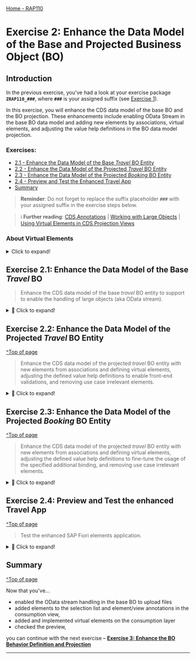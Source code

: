 [Home - RAP110](../../README.md)

# Exercise 2: Enhance the Data Model of the Base and Projected Business Object (BO) 

## Introduction
In the previous exercise, you've had a look at your exercise package **`ZRAP110_###`**, where **`###`** is your assigned suffix (see [Exercise 1](../ex01/README.md)). 

In this exercise, you will enhance the CDS data model of the base BO and the BO projection. These enhancements include enabling OData Stream in the base BO data model and adding new elements by associations, virtual elements, and adjusting the value help definitions in the BO data model projection.


### Exercises:
- [2.1 - Enhance the Data Model of the Base _Travel_ BO Entity](#exercise-21-enhance-the-data-model-of-the-base-travel-bo)
- [2.2 - Enhance the Data Model of the Projected _Travel_ BO Entity](#exercise-22-enhance-the-data-model-of-the-projected-travel-bo-entity)
- [2.3 - Enhance the Data Model of the Projected _Booking_ BO Entity](#exercise-23-enhance-the-data-model-of-the-projected-booking-bo-entity)
- [2.4 - Preview and Test the Enhanced Travel App](#exercise-24-preview-and-test-the-enhanced-travel-app)
- [Summary](#summary)

> **Reminder**: Do not forget to replace the suffix placeholder **`###`** with your assigned suffix in the exercise steps below. 

> ℹ **Further reading**: [CDS Annotations](https://help.sap.com/docs/btp/sap-abap-restful-application-programming-model/cds-annotations) | [Working with Large Objects](https://help.sap.com/docs/btp/sap-abap-restful-application-programming-model/working-with-large-objects) | [Using Virtual Elements in CDS Projection Views](https://help.sap.com/docs/btp/sap-abap-restful-application-programming-model/using-virtual-elements-in-cds-projection-views) 


### About Virtual Elements

<details>
  <summary> Click to expand!</summary>
  
> Virtual elements represent transient fields in business applications. They are used to define additional CDS elements that are not persisted on the database, but calculated during runtime using ABAP classes that implement the virtual element interface. They are defined at the level of CDS projection views as additional elements within the SELECT list. 
> 
> The OData service metadata do not differentiate between regular CDS elements with database persistence and virtual elements. 
> Consequently, a virtual element appears in an application UI equal to any other element.
> 
> **Read more**: [Using Virtual Elements in CDS Projection Views](https://help.sap.com/docs/btp/sap-abap-restful-application-programming-model/using-virtual-elements-in-cds-projection-views)

</details>


## Exercise 2.1: Enhance the Data Model of the Base _Travel_ BO 

> Enhance the CDS data model of the base _travel_ BO entity to support to enable the handling of large objects (aka OData stream).

<details>
  <summary>🔵 Click to expand!</summary>
  
### Exercise 2.1.1: Enhance the Data Model of the Base _Travel_ BO Entity
[^Top of page](#)

> Adjust the CDS data model of the base _Travel_ BO entity in view entity ![datadefinition](../images/adt_ddls.png)**`ZRAP110_R_TravelTP_###`** to enable the handling of large objects in your Fiori elements app. 
> 
> By doing that, you will give end-users the option to upload and download images from your _Travel_ app. 

<details>
  <summary>🟣 Click to expand!</summary>
 
 1. Go to the **Project Explorer**, open the CDS data definiton ![datadefinition](../images/adt_ddls.png)**`ZRAP110_R_TravelTP_###`**.
  
 2. Enable the OData Stream by adding the appropriate annotations to the elements **`Attachment`** and **`MimeType`** as shown on the screenshot. Use the code snippets provided below .
 
     - For the element **`Attachment`** - which is used to store the LOB (aka stream) and must be bound to a MIME type:
     ```ABAP
       @Semantics.largeObject: { mimeType: 'MimeType',    //case-sensitive
                                 fileName: 'FileName',    //case-sensitive
                                 //acceptableMimeTypes: ['image/png', 'image/jpeg'],
                                 contentDispositionPreference: #ATTACHMENT }
     ``` 
 
     - For the element **`MimeType`** - which is used to indicates the content type of the attachment: 
     ```ABAP
        @Semantics.mimeType: true
     ```
  
    <img src="images/ex2.png" alt="Base Travel BO view" width="50%">   
  
    <details>
      <summary>About the annotation `@Semantics.largeObject`</summary>

      Here is a short explanation of the attributes of the element annotation **`@Semantics.largeObject`** : 

       - **`mimeType`**: It is a mandatory attribute which indicates the name of the field containing the type of a MIME object. The value is-case sentitive.
       - **`fileName`**: It is an optional attribute which indicates the name of the field containing the file name of a MIME object. The value is-case sentitive.
       - **`acceptableMimeTypes`**: It provides the list of acceptable MIME types for the related stream property to restrict or verify the user entry accordingly. If any subtype is accepted, this can be indicated by *.
       - **`contentDispositionPreference`**: It is used to define whether, depending on the browser settings, the file attachment is either displayed in the browser (setting #INLINE) or downloaded when selected (option #ATTACHMENT).  

      [Read more on Semantic Annotations](https://help.sap.com/docs/btp/sap-abap-restful-application-programming-model/semantics-annotations)

     </details>     
      
 3. Save ![save icon](../images/adt_save.png) (**Ctrl+S**) and activate ![activate icon](../images/adt_activate.png) (**Ctrl+F3**) the changes. Close the data definition.

</details>

</details>

## Exercise 2.2: Enhance the Data Model of the Projected _Travel_ BO Entity
[^Top of page](#)
 
> Enhance the CDS data model of the projected _travel_ BO entity with new elements from associations and defining virtual elements, adjusting the defined value help definitions to enable front-end validations, and removing use case irrelevant elements.

 <details>
  <summary>🔵 Click to expand!</summary>
  
### Exercise 2.2.1: Enhance the _Travel_ BO projection view

> Enhance the _Travel_ BO projection view ![datadefinition](../images/adt_ddls.png)**`ZRAP110_C_TravelTP_###`**, aka consumption view.

 <details>
  <summary>🟣 Click to expand!</summary>

 1. Performing classic adjustment tasks such as adding new elements from associations, specifying associated text elements, removing use case irrelevant elements have already been introduced and explained in [RAP100](https://github.com/SAP-samples/abap-platform-rap-workshops/tree/main/rap1xx/rap100#exercises). 
   
    Replace the whole data definition of the _travel_ BO projection view ![datadefinition](../images/adt_ddls.png)**`ZRAP110_C_TravelTP_###`** with the source code from the document provided below.
  
    Replace all occurences of the placeholder **`###`** with your assigned suffix using **Ctrl+F**.
    
    > **Hint**: The changed lines are marked with a comment in the provided source code.
  
    ▶📄 **Source code document:** ![ddls icon](../images/adt_ddls.png)[CDS Projection View ZRAP110_C_TRAVELTP_###](sources/EX02_DDLS_ZRAP110_C_TRAVELTP.txt)       
  
 2. Now, go ahead and define the virtual element **`OverallStatusIndicator`** that will be used to specify the criticality of the travel overall status in the _Travel_ app in the metadata extension later on. The end-user label of this element is **`Overall Status Indicator`**. 
 
    The keyword **`virtual`** must be specified in front of the element and the name of the calculation class must be specified in the annotation **`@ObjectModel.virtualElementCalculatedBy`**. The ABAP class ![class icon](../images/adt_class.png)**`ZRAP110_CALC_TRAV_ELEM_###`** will be used to calculate this virtual element is specified.   
   
    Uncomment in the _Travel_ BO projection view ![datadefinition](../images/adt_ddls.png)**`ZRAP110_C_TravelTP_###`** the code snippet below placed after the element **`OverallStatusText`** in the SELECT list as shown on the screenshot and replace the placeholder **`###`** with your assigned suffix.
  
    ```ABAP
              @ObjectModel.virtualElementCalculatedBy: 'ABAP:ZRAP110_CALC_TRAV_ELEM_###'
              @EndUserText.label: 'Overall Status Indicator'
      virtual OverallStatusIndicator : abap.int2,
    ```                      
  
    <img src="images/ex2x1.png" alt="ABAP Class" width="50%">
   
    >  ℹ **Info:** Due to time constraint, a skelleton of the class **`ABAP:ZRAP110_CALC_TRAV_ELEM_###`* has been already generated in your exercise package. You will enhance its implementation in the step 2.4.   
  
 3. Save ![save icon](../images/adt_save.png) (**Ctrl+S**) and activate ![activate icon](../images/adt_activate.png) (**Ctrl+F3**) the changes. Close the data definition.  

</details>

### Exercise 2.2.2: Calculate the Virtual Elements of the _Travel_ BO Entity

> Implement the logic of the virtual element **`OverallStatusIndicator`** in the ABAP Class ![class icon](../images/adt_class.png)**`ZRAP110_CALC_TRAV_ELEM_###`**, where `###`is your assigned suffix.

 <details>
  <summary>🟣 Click to expand!</summary>

<!-- 1. Open your ABAP class ![class icon](../images/adt_class.png)**`ZRAP110_CALC_TRAV_ELEM_###`** and have a look at the available source code.
    
    > ⚠ **Error**: Please remove the statement **`interfaces IF_SADL_EXIT .`**  erroneously inserted by the generator into the class definition section. This is due to a bug that is currently under investigation.
    > 
    >   <img src="images/interfacex.png" alt="ABAP Class" width="50%">          

    Your source code will look like this:
   
    <img src="images/ex203.png" alt="ABAP Class" width="50%"> -->

 1. Open your ABAP class ![class icon](../images/adt_class.png)**`ZRAP110_CALC_TRAV_ELEM_###`** and replace the entire code with the code provided below. Replace all occurences of the placeholder **`###`** with your assigned suffix using **Ctrl+F**.

    ```ABAP
    CLASS zrap110_calc_trav_elem_### DEFINITION
      PUBLIC
      FINAL
      CREATE PUBLIC .
    
      PUBLIC SECTION.
        INTERFACES if_sadl_exit_calc_element_read .
    
      PROTECTED SECTION.
      PRIVATE SECTION.
    ENDCLASS.
    
    CLASS ZRAP110_CALC_TRAV_ELEM_### IMPLEMENTATION.
    
      METHOD IF_SADL_EXIT_CALC_ELEMENT_READ~CALCULATE.
        IF it_requested_calc_elements IS INITIAL.
          EXIT.
        ENDIF.
    
        LOOP AT it_requested_calc_elements ASSIGNING FIELD-SYMBOL(<fs_req_calc_elements>).
          CASE <fs_req_calc_elements>.
              "virtual elements from TRAVEL entity
            WHEN 'OVERALLSTATUSINDICATOR'.
    
              DATA lt_trav_original_data TYPE STANDARD TABLE OF ZRAP110_C_TravelTP_### WITH DEFAULT KEY.
              lt_trav_original_data = CORRESPONDING #( it_original_data ).
              LOOP AT lt_trav_original_data ASSIGNING FIELD-SYMBOL(<fs_trav_original_data>).
    
    *            <fs_trav_original_data> = zrap110_calc_trav_elem_###=>calculate_trav_status_ind( <fs_trav_original_data> ).
    
              ENDLOOP.
    
              ct_calculated_data = CORRESPONDING #( lt_trav_original_data ).
    
          ENDCASE.
        ENDLOOP.
      ENDMETHOD.
    
      METHOD IF_SADL_EXIT_CALC_ELEMENT_READ~GET_CALCULATION_INFO.
        IF iv_entity EQ 'ZRAP110_C_TRAVELTP_###'. "Travel BO node
          LOOP AT it_requested_calc_elements ASSIGNING FIELD-SYMBOL(<fs_travel_calc_element>).
            CASE <fs_travel_calc_element>.
              WHEN 'OVERALLSTATUSINDICATOR'.
                APPEND 'OVERALLSTATUS' TO et_requested_orig_elements.
    
            ENDCASE.
          ENDLOOP.
        ENDIF.
      ENDMETHOD.
    
    ENDCLASS.
    ```      
  
    **Brief explanation**: 
    <details>
      <summary> Click to expand!</summary>
   
      - The class implements the virtual element interface **`IF_SADL_EXIT_CALC_ELEMENT_READ`** that must be implemented by calculation classes for virtual elements.
  
      - The method **`IF_SADL_EXIT_CALC_ELEMENT_READ~GET_CALCULATION_INFO`** provides a list of all elements that are required for calculating the values of the virtual elements in the requested entity. This method is called during runtime before the retrieval of data from the database to ensure that all necessary elements for calculation are filled with data.
  
      - The method **`IF_SADL_EXIT_CALC_ELEMENT_READ~CALCULATE`** executes the value calculation for the virtual element. This method is called during runtime after data is retrieved from the database. The elements needed for the calculation of the virtual elements are already inside the data table passed to this method. The method returns a table that contains the values of the requested virtual elements.
    
      > **Read more**: [Using Virtual Elements in CDS Projection](https://help.sap.com/docs/btp/fc4c71aa50014fd1b43721701471913d/319380e0cef94051ae9aa292ffadb59a.html)

    </details>      
      
 2. Define the class method interface **`calculate_trav_status_ind`** in the public section of the class definition where the proper calculation of the virtual element **`OverallStatusIndicator`** will take place. The method is declared as class method to have the possibility to access it externaly, for example, from a function.
  
    For that, insert the code snippet provided below after the statement _`interfaces IF_SADL_EXIT_CALC_ELEMENT_READ.`_ in the class definition and replace all occurences of the placeholder **`###`** with your assigned suffix.   
  
    ```ABAP
    CLASS-METHODS:
      calculate_trav_status_ind
        IMPORTING is_original_data TYPE ZRAP110_C_TravelTP_###
        RETURNING VALUE(result)    TYPE ZRAP110_C_TravelTP_###.
    ```      
  
     Your source code should look like this:
     
     <img src="images/ex2x2.png" alt="ABAP Class" width="50%">
 
  
 3. Press the light bulb symbol on the left side or use the ADT Quick Fix (**Ctrl+1**) to add the missing method implementations. Set the cursor before your method **`calculate_trav_status_ind`** and press **CTRL + 1**, select **Add implementation for `calculate_trav_status_ind`**.

    Your source code should look like this:
     
    <img src="images/ex2x11.png" alt="ABAP Class" width="50%">
  
 4. Implement the methods **`calculate_trav_status_ind`**.
     
    The logic is quite simple: the criticality indicator ( 1  = red | 2 = orange  | 3 = green) is bound to the overall travel status:
     - If travel status is _accepted_, then the criticality is `3`, i.e. green.
     - If travel status is _open_, then the criticality is `2`, i.e. orange.
     - If travel status is _rejected_, then the criticality is `1`, i.e. red.
   
    For that, replace the empty method implementation of **`calculate_trav_status_ind`** with the code snippet provided below.
  
    ```ABAP
      METHOD calculate_trav_status_ind.   
        result = CORRESPONDING #( is_original_data ).

        "travel status indicator
        "(criticality: 1  = red | 2 = orange  | 3 = green)  
        CASE result-OverallStatus.
          WHEN 'X'.
            result-OverallStatusIndicator = 1.
          WHEN 'O'.
            result-OverallStatusIndicator = 2.
          WHEN 'A'.
            result-OverallStatusIndicator = 3.        
          WHEN OTHERS.
        ENDCASE.
      ENDMETHOD.   
    ```   
   
    <img src="images/ex206.png" alt="ABAP Class" width="50%">
  
 5. Now, uncomment the method call **`calculate_trav_status_ind`** within the method **`CALCULATE`**.
   
    > `<fs_trav_original_data> = zrap110_calc_trav_elem_###=>calculate_trav_status_ind( <fs_trav_original_data> ).`
  
    <img src="images/ex207.png" alt="ABAP Class" width="80%">  
  
 6. Save ![save icon](../images/adt_save.png) (**Ctrl+S**) and activate ![activate icon](../images/adt_activate.png) (**Ctrl+F3**) the changes. Close the ABAP class.
   
</details>

</details>  
  
## Exercise 2.3: Enhance the Data Model of the Projected _Booking_ BO Entity
[^Top of page](#)

> Enhance the CDS data model of the projected _travel_ BO entity with new elements from associations and defining virtual elements, adjusting the defined value help definitions to fine-tune the usage of the specified additional binding, and removing use case irrelevant elements.

 <details>
  <summary>🔵 Click to expand!</summary>

 ### Exercise 2.3.1: Enhance the _Booking_ BO projection view

> Enhance the _Booking_ BO projection view ![ddls icon](../images/adt_ddls.png)**`ZRAP110_C_BookingTP_###`**.   
> 
> Beside basic minor classic adjustments, you will add four (4) virtual elements to the data model: 
>   
>   - **`BookingStatusIndicator`** that will be used to determine the criticality of the booking status on Fiori elements UIs in the metadata extension later on. End-user label is "_Overall Status Indicator_".   
>   - **`InitialDaysToFlight`** that will be used to calculate the initial number of days between the flight date and the booking date (_flight date - booking date_). the end-user label is "_Initial Days to Flight_".     
>   - **`RemainingDaysToFlight`** that will be used to calculate the remaining number of days before the flight (_flight date - current date_). End-user label is "_Remaining Days to Flight_".    
>   - **`DaysToFlightIndicator`** that will be used to calculate the criticality indicator for the remaining days to flight. The end-user label is "_Days to Flight Indicator_".         
 
 <details>
  <summary>🟣 Click to expand!</summary>
 
 1. Open the CDS projection view ![datadefinition](../images/adt_ddls.png)**`ZRAP110_C_BookingTP_###`**. 
  
 2. Similarly to Exercise 2.2.1 basic adjustments will be carried out by simply replacing the complete data definition of your _Booking_ BO projection view with the source code provided in the source code document linked below. 
   
    Replace all occurences of the placeholder **`###`** with your assigned suffix using **Ctrl+F**.
 
    ▶📄 **Source code document**: ![ddls icon](../images/adt_ddls.png)[CDS projection view ZRAP110_C_BookingTP_###](sources/EX02_DDLS_ZRAP110_C_BOOKINGTP.txt)  
  
 3. Now, define the four (4) new virtual elements **`BookingStatusIndicator`**, **`InitialDaysToFlight`**, **`RemainingDaysToFlight`**, and **`RemainingDaysToFlight`**. Their values will be determined in the ABAP class **`ZRAP110_CALC_BOOK_ELEM_###`**.
      
    For that, uncomment the code snippet below placed after the element **`BookingStatusText`** in the SELECT list as shown on the screenshot and replace the placeholders **`###`** with your assigned suffix.
       
    <img src="images/ex2x3.png" alt="ABAP Class" width="70%">

    <details>
      <summary>Source code</summary>   
        
      ```ABAP
              @ObjectModel.virtualElementCalculatedBy: 'ABAP:ZRAP110_CALC_BOOK_ELEM_###'
              @EndUserText.label: 'Booking Status Indicator'
      virtual BookingStatusIndicator : abap.int2,

              @ObjectModel.virtualElementCalculatedBy: 'ABAP:ZRAP110_CALC_BOOK_ELEM_###'
              @EndUserText.label: 'Initial Days to Flight'
      virtual InitialDaysToFlight    : abap.int1,

              @ObjectModel.virtualElementCalculatedBy: 'ABAP:ZRAP110_CALC_BOOK_ELEM_###'
              @EndUserText.label: 'Remaining Days to Flight'
      virtual RemainingDaysToFlight  : abap.int1,

              @ObjectModel.virtualElementCalculatedBy: 'ABAP:ZRAP110_CALC_BOOK_ELEM_###'
              @EndUserText.label: 'Days to Flight Indicator'
      virtual DaysToFlightIndicator  : abap.int1,      
      ``` 
      
    </details>
     
 5. Save ![save icon](../images/adt_save.png) (**Ctrl+S**) and activate ![activate icon](../images/adt_activate.png) (**Ctrl+F3**) the changes. Close the data definition.  
  
</details>

### Exercise 2.3.2: Calculate the Virtual Elements of the _Booking_ BO Entity 
[^Top of page](#)

> Implement the logic of the different virtual elements of the _booking_ BO entity in the ABAP Class ![class icon](../images/adt_class.png)**`ZRAP110_CALC_BOOK_ELEM_###`**, where `###`is your assigned suffix.

 <details>
  <summary>🟣 Click to expand!</summary>

 1. Open your ABAP class ![ABAP class](../images/adt_class.png)**`ZRAP110_CALC_BOOK_ELEM_###`** and have a look at it. It is similar to the ABAP class `ZRAP110_CALC_TRAV_ELEM_###` and the princip is the same.
      
    > ⚠ **Error**: Please remove the statement **`interfaces IF_SADL_EXIT .`** erroneously inserted by the generator into the class definition section. This is due to a bug that is currently under investigation.
    > 
    > <img src="images/interfacex2.png" alt="ABAP Class" width="50%">     
        
 2. Define the class method interface **`calculate_days_to_flight`** in the public section of the class definition. 

    For that, insert the code snippet provided below after the statement _`interfaces IF_SADL_EXIT_CALC_ELEMENT_READ.`_ in the class definition and replace all occurences of the placeholder **`###`** with your assigned suffix.

    ```ABAP
      CLASS-METHODS:
        calculate_days_to_flight
          IMPORTING is_original_data TYPE ZRAP110_C_BookingTP_###
          RETURNING VALUE(result)    TYPE ZRAP110_C_BookingTP_###.
    ```      
  
     Your source code should look like this:
     
     <img src="images/ex2x13.png" alt="ABAP Class" width="50%">
  
 3. Save ![save icon](../images/adt_save.png) (**Ctrl+S**) the changes. 
  
 4. Press the light bulb symbol on the left side or use the ADT Quick Fix (**Ctrl+1**) to add the missing method implementations. Set the cursor before your method **`calculate_days_to_flight`** and press **CTRL + 1**, select **Add implementation for `calculate_days_to_flight`**.

    Your source code should look like this:
     
    <img src="images/ex2x14.png" alt="ABAP Class" width="50%">  
  
 5. Implement the method **`calculate_days_to_flight`** which calculates the value of the virtual element defined in the _booking_ BO entity.

    For that, replace the empty method implementation of **`calculate_days_to_flight`** with the code snippet provided below.   
  
    ```ABAP
      METHOD calculate_days_to_flight.
        DATA(today) = cl_abap_context_info=>get_system_date( ).

        result = CORRESPONDING #( is_original_data ).

        "VE InitialDaysToFlight: initial days to flight
        DATA(initial_days) = result-FlightDate - result-BookingDate.
        IF initial_days > 0 and initial_days < 999.
    *    IF initial_days > 0 .
          result-InitialDaysToFlight =  initial_days.
        ELSE.
          result-InitialDaysToFlight = 0.
        ENDIF.

        "VE RemainingDaysToFlight: remaining days to flight
        DATA(remaining_days) = result-FlightDate - today.
        IF remaining_days < 0 OR remaining_days > 999.
          result-RemainingDaysToFlight = 0.
        ELSE.
          result-RemainingDaysToFlight =  result-FlightDate - today.
        ENDIF.

        "VE DaysToFlightIndicator: remaining days to flight *indicator*
        "(dataPoint: 1 = red | 2 = orange | 3 = green | 4 = grey | 5 = bleu)
        IF remaining_days >= 6.
          result-DaysToFlightIndicator = 3.       "green
        ELSEIF remaining_days <= 5 AND remaining_days >= 3.
          result-DaysToFlightIndicator = 2.       "orange
        ELSEIF remaining_days <= 2 AND remaining_days >= 0.
          result-DaysToFlightIndicator = 1.       "red
        ELSE.
          result-DaysToFlightIndicator = 4.       "grey
        ENDIF.

        "VE BookingStatusIndicator: booking status indicator
        "(criticality: 1  = red | 2 = orange  | 3 = green)
        CASE result-BookingStatus.
          WHEN 'X'.
            result-BookingStatusIndicator = 1.
          WHEN 'N'.
            result-BookingStatusIndicator = 2.
          WHEN 'B'.
            result-BookingStatusIndicator = 3.
          WHEN OTHERS.
        ENDCASE.
      ENDMETHOD.
    ```  
    
    <details>
      <summary>About the virtual elements</summary>
      
       - **`BookingStatusIndicator`**: For the UI coloring - 1  = red (Cancelled) | 2 = orange (Open)  | 3 = green (Booked)
       - **`InitialDaysToFlight`**: The initial number of days between the flight date and the booking date (_flight date - booking date_). 
       - **`RemainingDaysToFlight`**: The number of days until departure from today.   
       - **`DaysToFlightIndicator`**: The criticality/coloring for the remaining days to flight    
       - Colors: 1 = red | 2 = orange | 3 = green | 4 = grey | 5 = bleu
    </details>      
   
 7. Now, uncomment the method call **`calculate_trav_status_ind`** within the method **`CALCULATE`**.
   
    > `<fs_book_original_data> = zrap110_calc_book_elem_###=>calculate_days_to_flight( <fs_book_original_data> ).`
  
    <img src="images/ex2x15.png" alt="ABAP Class" width="80%">  
   
 8. Save ![save icon](../images/adt_save.png) (**Ctrl+S**) and activate ![activate icon](../images/adt_activate.png) (**Ctrl+F3**) the changes. Close the ABAP class. 
   
</details>

</details>
   
## Exercise 2.4: Preview and Test the enhanced Travel App
[^Top of page](#)

> Test the enhanced SAP Fiori elements application.   

 <details>
  <summary>🔵 Click to expand!</summary>
   
 1. Refresh your browser or start the  SAP Fiori elements app preview from your service binding ![../servicebinding](../images/adt_srvb.png) **`ZRAP110_UI_TRAVEL_O4_###`** by double-clickin the _**Travel**_ entity set.
   
    If you haven't created any entries, please do one travel entry now.
 
 2. Click **Go** on the app and check the result.
   
    <img src="images/ex2x4.png" alt="ABAP Class" width="80%">  
     
 3. Press the respective **_Gear_** icon and check their calculated values. 
   
    <img src="images/ex2x10.png" alt="ABAP Class" width="80%">   
   
    Now add the missing column (virtual elements) **Overall Status Indicator** on the list report and click **OK**.
   
    <img src="images/ex2x5.png" alt="ABAP Class" width="50%">  
   
 4. Now you can see the **Overall Status Indicator**.
   
    <img src="images/ex2x6.png" alt="ABAP Class" width="80%">  

 5. Select your entry.
   
    <img src="images/ex2x7.png" alt="ABAP Class" width="80%">   
   
    Now click **Edit**.
   
    <img src="images/ex2x8.png" alt="ABAP Class" width="80%">  
   
    Now you can see, that you are able to upload attachement on the _Booking_ object page. 
   
    <img src="images/ex2x9.png" alt="ABAP Class" width="80%">  

</details>


## Summary 
[^Top of page](#)

Now that you've... 
- enabled the OData stream handling in the base BO to upload files
- added elements to the selection list and element/view annotations in the consumption view,
- added and implemented virtual elements on the consumption layer  
- checked the preview,

you can continue with the next exercise – **[Exercise 3: Enhance the BO Behavior Definition and Projection](../ex03/README.md)**

---
